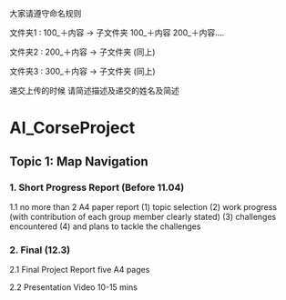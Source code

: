 大家请遵守命名规则 

文件夹1 : 100_＋内容 -> 子文件夹 100_＋内容  200_＋内容....

文件夹2 : 200_＋内容 -> 子文件夹 (同上)

文件夹3 : 300_＋内容 -> 子文件夹 (同上)

递交上传的时候 请简述描述及递交的姓名及简述

# AI_CorseProject
## Topic 1: Map Navigation
### 1. Short Progress Report (Before 11.04)

1.1 no more than 2 A4 paper report
(1) topic selection
(2) work progress (with contribution of each group member clearly stated)
(3) challenges encountered
(4) and plans to tackle the challenges

### 2. Final (12.3)
2.1 Final Project Report five A4 pages

2.2 Presentation Video 10-15 mins
